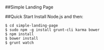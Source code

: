 ##Simple Landing Page

##Quick Start
Install Node.js and then:

```shell
$ cd simple-landing-page
$ sudo npm -g install grunt-cli karma bower
$ npm install
$ bower install
$ grunt watch
```

